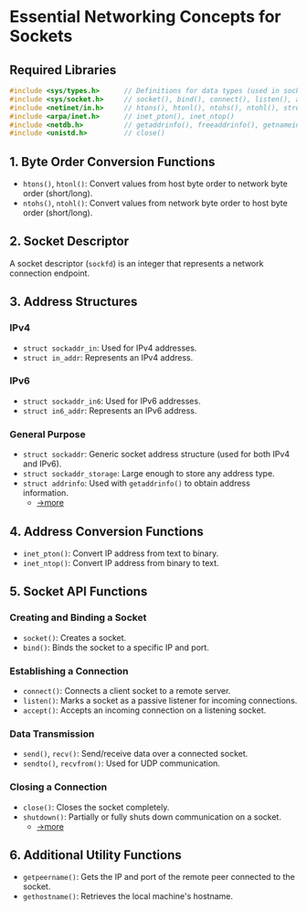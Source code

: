 # Essential Networking Concepts for Sockets

## Required Libraries

```c
#include <sys/types.h>      // Definitions for data types (used in sockets)
#include <sys/socket.h>     // socket(), bind(), connect(), listen(), accept(), send(), recv(), sendto(), recvfrom(), shutdown()
#include <netinet/in.h>     // htons(), htonl(), ntohs(), ntohl(), struct sockaddr_in, struct in_addr, struct sockaddr_in6, struct in6_addr
#include <arpa/inet.h>      // inet_pton(), inet_ntop()
#include <netdb.h>          // getaddrinfo(), freeaddrinfo(), getnameinfo(), gethostbyname(), gethostbyaddr()
#include <unistd.h>         // close()
```

## 1. Byte Order Conversion Functions
- `htons()`, `htonl()`: Convert values from host byte order to network byte order (short/long).
- `ntohs()`, `ntohl()`: Convert values from network byte order to host byte order (short/long).

## 2. Socket Descriptor
A socket descriptor (`sockfd`) is an integer that represents a network connection endpoint.

## 3. Address Structures
### IPv4
- `struct sockaddr_in`: Used for IPv4 addresses.
- `struct in_addr`: Represents an IPv4 address.

### IPv6
- `struct sockaddr_in6`: Used for IPv6 addresses.
- `struct in6_addr`: Represents an IPv6 address.

### General Purpose
- `struct sockaddr`: Generic socket address structure (used for both IPv4 and IPv6).
- `struct sockaddr_storage`: Large enough to store any address type.
- `struct addrinfo`: Used with `getaddrinfo()` to obtain address information.
    - [->more](./_0001_get_address_inform.md)

## 4. Address Conversion Functions
- `inet_pton()`: Convert IP address from text to binary.
- `inet_ntop()`: Convert IP address from binary to text.

## 5. Socket API Functions
### Creating and Binding a Socket
- `socket()`: Creates a socket.
- `bind()`: Binds the socket to a specific IP and port.

### Establishing a Connection
- `connect()`: Connects a client socket to a remote server.
- `listen()`: Marks a socket as a passive listener for incoming connections.
- `accept()`: Accepts an incoming connection on a listening socket.

### Data Transmission
- `send()`, `recv()`: Send/receive data over a connected socket.
- `sendto()`, `recvfrom()`: Used for UDP communication.

### Closing a Connection
- `close()`: Closes the socket completely.
- `shutdown()`: Partially or fully shuts down communication on a socket.
    - [->more](./_0001_get_address_inform.md)

## 6. Additional Utility Functions
- `getpeername()`: Gets the IP and port of the remote peer connected to the socket.
- `gethostname()`: Retrieves the local machine's hostname.
